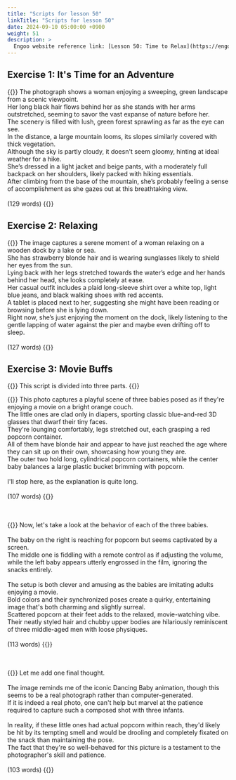 ```yaml
---
title: "Scripts for lesson 50"
linkTitle: "Scripts for lesson 50"
date: 2024-09-10 05:00:00 +0900
weight: 51
description: >
  Engoo website reference link: [Lesson 50: Time to Relax](https://engoo.com/app/lessons/describing-pictures-intermediate-describing-pictures-time-to-relax/W2jJxk0lEeeEFlcySmB9RQ?category_id=P_HriMOnEeifo0O-yMP42w&course_id=ZZasjsOnEeiHZVOMC0VfdA)
---
```


## Exercise 1: It's Time for an Adventure

{{<card header="**Script**">}}
The photograph shows a woman enjoying a sweeping, green landscape from a scenic viewpoint. <br/>
Her long black hair flows behind her as she stands with her arms outstretched, seeming to savor the vast expanse of nature before her.<br/>
The scenery is filled with lush, green forest sprawling as far as the eye can see. <br/>
In the distance, a large mountain looms, its slopes similarly covered with thick vegetation.<br/>
Although the sky is partly cloudy, it doesn't seem gloomy, hinting at ideal weather for a hike. <br/>
She’s dressed in a light jacket and beige pants, with a moderately full backpack on her shoulders, likely packed with hiking essentials. <br/>
After climbing from the base of the mountain, she’s probably feeling a sense of accomplishment as she gazes out at this breathtaking view.<br/>
<br/>
(129 words)
{{</card>}}

## Exercise 2: Relaxing

{{<card header="**Script**">}}
The image captures a serene moment of a woman relaxing on a wooden dock by a lake or sea. <br/>
She has strawberry blonde hair and is wearing sunglasses likely to shield her eyes from the sun. <br/>
Lying back with her legs stretched towards the water’s edge and her hands behind her head, she looks completely at ease.<br/>
Her casual outfit includes a plaid long-sleeve shirt over a white top, light blue jeans, and black walking shoes with red accents.<br/>
A tablet is placed next to her, suggesting she might have been reading or browsing before she is lying down.<br/>
Right now, she’s just enjoying the moment on the dock, likely listening to the gentle lapping of water against the pier and maybe even drifting off to sleep.<br/>
<br/>
(127 words)
{{</card>}}


## Exercise 3: Movie Buffs

{{<alert>}}
This script is divided into three parts.
{{</alert>}}

{{<card header="**1st script**">}}
This photo captures a playful scene of three babies posed as if they're enjoying a movie on a bright orange couch. <br/>
The little ones are clad only in diapers, sporting classic blue-and-red 3D glasses that dwarf their tiny faces. <br/>
They're lounging comfortably, legs stretched out, each grasping a red popcorn container.<br/>
All of them have blonde hair and appear to have just reached the age where they can sit up on their own, showcasing how young they are. <br/>
The outer two hold long, cylindrical popcorn containers, while the center baby balances a large plastic bucket brimming with popcorn.<br/>
<br/>
I'll stop here, as the explanation is quite long.<br/>
<br/>
(107 words)
{{</card>}}

　

{{<card header="**2nd script**">}}
Now, let's take a look at the behavior of each of the three babies.<br/>
<br/>
The baby on the right is reaching for popcorn but seems captivated by a screen. <br/>
The middle one is fiddling with a remote control as if adjusting the volume, while the left baby appears utterly engrossed in the film, ignoring the snacks entirely.<br/>
<br/>
The setup is both clever and amusing as the babies are imitating adults enjoying a movie. <br/>
Bold colors and their synchronized poses create a quirky, entertaining image that's both charming and slightly surreal.  <br/>
Scattered popcorn at their feet adds to the relaxed, movie-watching vibe.<br/>
Their neatly styled hair and chubby upper bodies are hilariously reminiscent of three middle-aged men with loose physiques.<br/>
<br/>
(113 words)
{{</card>}}

　

{{<card header="**3rd script**">}}
Let me add one final thought. <br/>
<br/>
The image reminds me of the iconic Dancing Baby animation, though this seems to be a real photograph rather than computer-generated. <br/>
If it is indeed a real photo, one can't help but marvel at the patience required to capture such a composed shot with three infants.<br/>
<br/>
In reality, if these little ones had actual popcorn within reach, they'd likely be hit by its tempting smell and would be drooling and completely fixated on the snack than maintaining the pose. <br/>
The fact that they're so well-behaved for this picture is a testament to the photographer's skill and patience. <br/>
<br/>
(103 words)
{{</card>}}

